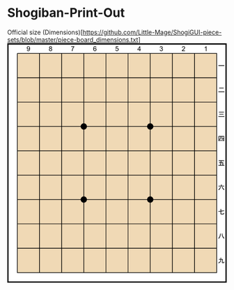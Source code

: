 # Shogiban-Print-Out
Official size
(Dimensions)[https://github.com/Little-Mage/ShogiGUI-piece-sets/blob/master/piece-board_dimensions.txt]
<img src="shogiban-light-brown.png">
